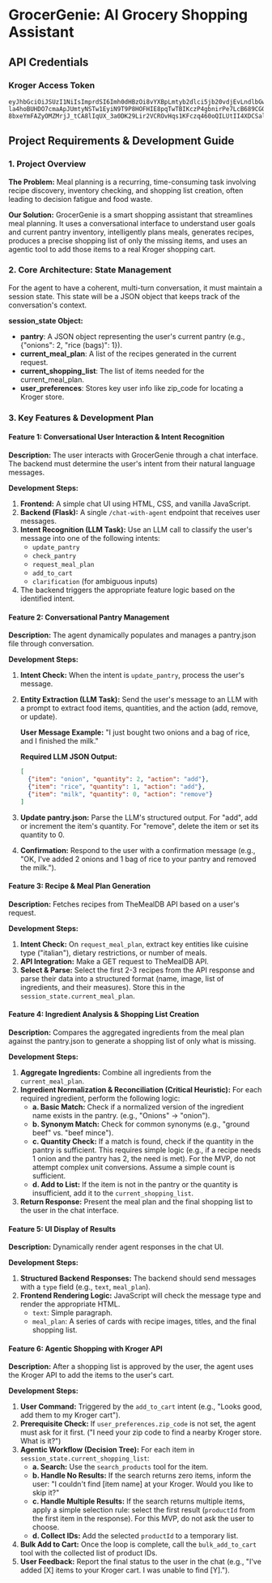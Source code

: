 # GrocerGenie: AI Grocery Shopping Assistant

## API Credentials

### Kroger Access Token
```
eyJhbGciOiJSUzI1NiIsImprdSI6Imh0dHBzOi8vYXBpLmtyb2dlci5jb20vdjEvLndlbGwta25vd24vandrcy5qc29uIiwia2lkIjoiWjRGZDNtc2tJSDg4aXJ0N0xCNWM2Zz09IiwidHlwIjoiSldUIn0.eyJhdWQiOiJhaWNhbXAtYmJjNjc1ZDYiLCJleHAiOjE3NTExNDIyOTUsImlhdCI6MTc1MTE0MDQ5MCwiaXNzIjoiYXBpLmtyb2dlci5jb20iLCJzdWIiOiI1MzgxZDNiMi1mM2JkLTU2NDYtYWI0Zi05YzZmNDUwNjg2NWQiLCJzY29wZSI6InByb2R1Y3QuY29tcGFjdCIsImF1dGhBdCI6MTc1MTE0MDQ5NTQ0MDgyMzk2NCwiYXpwIjoiYWljYW1wLWJiYzY3NWQ2In0.FPrEA7NBTTy_jgLK0xrB-la4hoBUHDO7cmaApJUmtyNSTw1EyiN9T9P8HOFHIE8pqTwTBIKczP4gbnirPe7LcB689CGO68I8TXUP0QTxFQGZNDnAcrUiQKPySo1484OXZO34OtiRN9KXrNfVXUdVQ5-8bxeYmFAZyOMZMrjJ_tCA8lIqUX_3a0DK29Lir2VCROvHqs1KFczq460oQILUtII4XDCSalGpYLY2EU2nNwNzJIV4yr8EjDIlH9gZoPkE4OoQQPNMCWHdNYwWetZ87IFcST7YEOpSu6bZtSMW8I6RSLcWDiegW22RfpcRJzqZ_cSLS2ybZad1iC04Ricm4Q
```

## Project Requirements & Development Guide

### 1. Project Overview

**The Problem:** Meal planning is a recurring, time-consuming task involving recipe discovery, inventory checking, and shopping list creation, often leading to decision fatigue and food waste.

**Our Solution:** GrocerGenie is a smart shopping assistant that streamlines meal planning. It uses a conversational interface to understand user goals and current pantry inventory, intelligently plans meals, generates recipes, produces a precise shopping list of only the missing items, and uses an agentic tool to add those items to a real Kroger shopping cart.

### 2. Core Architecture: State Management

For the agent to have a coherent, multi-turn conversation, it must maintain a session state. This state will be a JSON object that keeps track of the conversation's context.

**session_state Object:**
- **pantry**: A JSON object representing the user's current pantry (e.g., {"onions": 2, "rice (bags)": 1}).
- **current_meal_plan**: A list of the recipes generated in the current request.
- **current_shopping_list**: The list of items needed for the current_meal_plan.
- **user_preferences**: Stores key user info like zip_code for locating a Kroger store.

### 3. Key Features & Development Plan

#### Feature 1: Conversational User Interaction & Intent Recognition

**Description:** The user interacts with GrocerGenie through a chat interface. The backend must determine the user's intent from their natural language messages.

**Development Steps:**
1. **Frontend:** A simple chat UI using HTML, CSS, and vanilla JavaScript.
2. **Backend (Flask):** A single `/chat-with-agent` endpoint that receives user messages.
3. **Intent Recognition (LLM Task):** Use an LLM call to classify the user's message into one of the following intents:
   - `update_pantry`
   - `check_pantry`
   - `request_meal_plan`
   - `add_to_cart`
   - `clarification` (for ambiguous inputs)
4. The backend triggers the appropriate feature logic based on the identified intent.

#### Feature 2: Conversational Pantry Management

**Description:** The agent dynamically populates and manages a pantry.json file through conversation.

**Development Steps:**
1. **Intent Check:** When the intent is `update_pantry`, process the user's message.
2. **Entity Extraction (LLM Task):** Send the user's message to an LLM with a prompt to extract food items, quantities, and the action (add, remove, or update).

   **User Message Example:** "I just bought two onions and a bag of rice, and I finished the milk."

   **Required LLM JSON Output:**
   ```json
   [
     {"item": "onion", "quantity": 2, "action": "add"},
     {"item": "rice", "quantity": 1, "action": "add"},
     {"item": "milk", "quantity": 0, "action": "remove"}
   ]
   ```
3. **Update pantry.json:** Parse the LLM's structured output. For "add", add or increment the item's quantity. For "remove", delete the item or set its quantity to 0.
4. **Confirmation:** Respond to the user with a confirmation message (e.g., "OK, I've added 2 onions and 1 bag of rice to your pantry and removed the milk.").

#### Feature 3: Recipe & Meal Plan Generation

**Description:** Fetches recipes from TheMealDB API based on a user's request.

**Development Steps:**
1. **Intent Check:** On `request_meal_plan`, extract key entities like cuisine type ("italian"), dietary restrictions, or number of meals.
2. **API Integration:** Make a GET request to TheMealDB API.
3. **Select & Parse:** Select the first 2-3 recipes from the API response and parse their data into a structured format (name, image, list of ingredients, and their measures). Store this in the `session_state.current_meal_plan`.

#### Feature 4: Ingredient Analysis & Shopping List Creation

**Description:** Compares the aggregated ingredients from the meal plan against the pantry.json to generate a shopping list of only what is missing.

**Development Steps:**
1. **Aggregate Ingredients:** Combine all ingredients from the `current_meal_plan`.
2. **Ingredient Normalization & Reconciliation (Critical Heuristic):** For each required ingredient, perform the following logic:
   - **a. Basic Match:** Check if a normalized version of the ingredient name exists in the pantry. (e.g., "Onions" → "onion").
   - **b. Synonym Match:** Check for common synonyms (e.g., "ground beef" vs. "beef mince").
   - **c. Quantity Check:** If a match is found, check if the quantity in the pantry is sufficient. This requires simple logic (e.g., if a recipe needs 1 onion and the pantry has 2, the need is met). For the MVP, do not attempt complex unit conversions. Assume a simple count is sufficient.
   - **d. Add to List:** If the item is not in the pantry or the quantity is insufficient, add it to the `current_shopping_list`.
3. **Return Response:** Present the meal plan and the final shopping list to the user in the chat interface.

#### Feature 5: UI Display of Results

**Description:** Dynamically render agent responses in the chat UI.

**Development Steps:**
1. **Structured Backend Responses:** The backend should send messages with a `type` field (e.g., `text`, `meal_plan`).
2. **Frontend Rendering Logic:** JavaScript will check the message type and render the appropriate HTML.
   - `text`: Simple paragraph.
   - `meal_plan`: A series of cards with recipe images, titles, and the final shopping list.

#### Feature 6: Agentic Shopping with Kroger API

**Description:** After a shopping list is approved by the user, the agent uses the Kroger API to add the items to the user's cart.

**Development Steps:**
1. **User Command:** Triggered by the `add_to_cart` intent (e.g., "Looks good, add them to my Kroger cart").
2. **Prerequisite Check:** If `user_preferences.zip_code` is not set, the agent must ask for it first. ("I need your zip code to find a nearby Kroger store. What is it?")
3. **Agentic Workflow (Decision Tree):** For each item in `session_state.current_shopping_list`:
   - **a. Search:** Use the `search_products` tool for the item.
   - **b. Handle No Results:** If the search returns zero items, inform the user: "I couldn't find [item name] at your Kroger. Would you like to skip it?"
   - **c. Handle Multiple Results:** If the search returns multiple items, apply a simple selection rule: select the first result (`productId` from the first item in the response). For this MVP, do not ask the user to choose.
   - **d. Collect IDs:** Add the selected `productId` to a temporary list.
4. **Bulk Add to Cart:** Once the loop is complete, call the `bulk_add_to_cart` tool with the collected list of product IDs.
5. **User Feedback:** Report the final status to the user in the chat (e.g., "I've added [X] items to your Kroger cart. I was unable to find [Y].").
